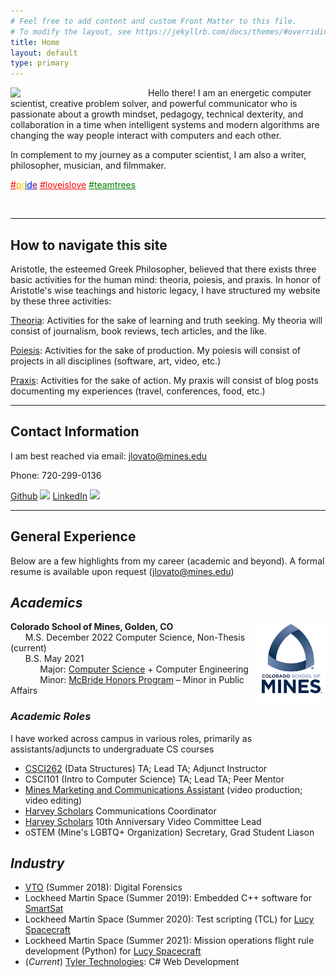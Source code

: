```yaml
---
# Feel free to add content and custom Front Matter to this file.
# To modify the layout, see https://jekyllrb.com/docs/themes/#overriding-theme-defaults
title: Home
layout: default
type: primary
---
```



<img style="float: left; padding-right: 20px;" src="assets/images/jlovato_head_shot.png" width=200px >

Hello there! I am an energetic computer scientist, creative problem solver, and powerful communicator who is passionate about a growth mindset, pedagogy, technical dexterity, and collaboration in a time when intelligent systems and modern algorithms are changing the way people interact with computers and each other.

In complement to my journey as a computer scientist, I am also a writer, philosopher, musician, and filmmaker. 


<a style="color:red;" target="_blank" href="https://www.loc.gov/lgbt-pride-month/about/">#</a><a style="color:orange" target="_blank" href="https://www.loc.gov/lgbt-pride-month/about/">p</a><a style="color:gold" target="_blank" href="https://https://www.loc.gov/lgbt-pride-month/about/">r</a><a style="color:green" target="_blank" href="https://www.loc.gov/lgbt-pride-month/about/">i</a><a style="color:blue" target="_blank" href="https://www.loc.gov/lgbt-pride-month/about/">d</a><a style="color:purple" target="_blank" href="https://www.loc.gov/lgbt-pride-month/about/">e</a>
<a style="color:red;" target="_blank" href="https://youtu.be/3frkqULr008?t=35">#loveislove</a>
<a style="color:green;" target="_blank" href="https://teamtrees.org/">#teamtrees</a>


<br/>

---



## How to navigate this site

Aristotle, the esteemed Greek Philosopher, believed that there exists three basic activities for the human mind: theoria, poiesis, and praxis. In honor of Aristotle's wise teachings and historic legacy, I have structured my website by these three activities:

[Theoria](theoria.html): Activities for the sake of learning and truth seeking. My theoria will consist of journalism, book reviews, tech articles, and the like.

[Poiesis](poiesis.html): Activities for the sake of production. My poiesis will consist of projects in all disciplines (software, art, video, etc.)

[Praxis](praxis.html): Activities for the sake of action. My praxis will consist of blog posts documenting my experiences (travel, conferences, food, etc.)


---

## Contact Information

I am best reached via email: [jlovato@mines.edu](mailto:jlovato@mines.edu)

Phone: 720-299-0136

[Github](https://github.com/JosephLovato)
[<img src="https://s18955.pcdn.co/wp-content/uploads/2018/02/github.png" width="25"/>](https://github.com/JosephLovato)
[LinkedIn](https://www.linkedin.com/in/joseph-lovato/)
[<img src="https://content.linkedin.com/content/dam/me/business/en-us/amp/brand-site/v2/bg/LI-Bug.svg.original.svg" width="25"/>](https://www.linkedin.com/in/joseph-lovato/)

--- 

## General Experience

Below are a few highlights from my career (academic and beyond). A formal resume is available upon request (jlovato@mines.edu)

## *Academics*

<img style="float: right" height=130px src="assets/images/mines-logo.png">

**Colorado School of Mines, Golden, CO**<br />
&nbsp;&nbsp;&nbsp;&nbsp;&nbsp; M.S. December 2022 Computer Science, Non-Thesis (current) <br />
&nbsp;&nbsp;&nbsp;&nbsp;&nbsp; B.S. May 2021<br />
&nbsp;&nbsp;&nbsp;&nbsp;&nbsp; &nbsp;&nbsp;&nbsp;&nbsp;&nbsp; Major: [Computer Science](https://cs.mines.edu/) + Computer Engineering  <br />
&nbsp;&nbsp;&nbsp;&nbsp;&nbsp; &nbsp;&nbsp;&nbsp;&nbsp;&nbsp; Minor: [McBride Honors Program](https://mcbride.mines.edu/) – Minor in Public Affairs


### *Academic Roles*

I have worked across campus in various roles, primarily as assistants/adjuncts to undergraduate CS courses

- [CSCI262](https://cs-courses.mines.edu/csci262/spring2022/#/) (Data Structures) TA; Lead TA; Adjunct Instructor
- CSCI101 (Intro to Computer Science) TA; Lead TA; Peer Mentor
- [Mines Marketing and Communications Assistant](https://www.mines.edu/communications/) (video production; video editing)
- [Harvey Scholars](https://harveyscholars.mines.edu/) Communications Coordinator 
- [Harvey Scholars](https://harveyscholars.mines.edu/) 10th Anniversary Video Committee Lead
- oSTEM (Mine's LGBTQ+ Organization) Secretary, Grad Student Liason

## *Industry*

- [VTO](https://www.vtolabs.com/) (Summer 2018): Digital Forensics
- Lockheed Martin Space (Summer 2019): Embedded C++ software for [SmartSat](https://www.lockheedmartin.com/en-us/products/satellite.html)
- Lockheed Martin Space (Summer 2020): Test scripting (TCL) for [Lucy Spacecraft](lockheedmartin.com/en-us/products/lucy.html)
- Lockheed Martin Space (Summer 2021): Mission operations flight rule development (Python) for [Lucy Spacecraft](lockheedmartin.com/en-us/products/lucy.html)
- (*Current*) [Tyler Technologies](https://www.tylertech.com/): C# Web Development

